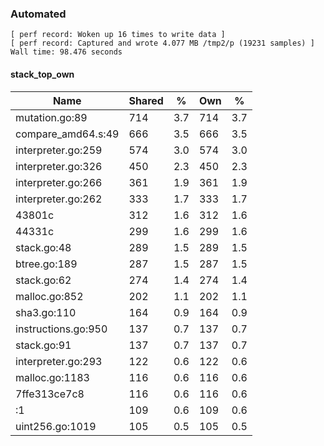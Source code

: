 ### Automated

```
[ perf record: Woken up 16 times to write data ]
[ perf record: Captured and wrote 4.077 MB /tmp2/p (19231 samples) ]
Wall time: 98.476 seconds
```

#### stack_top_own

Name                                             | Shared |   %   | Own |   %
-------------------------------------------------|--------|-------|-----|------
mutation.go:89                                   |    714 |   3.7 | 714 |   3.7
compare_amd64.s:49                               |    666 |   3.5 | 666 |   3.5
interpreter.go:259                               |    574 |   3.0 | 574 |   3.0
interpreter.go:326                               |    450 |   2.3 | 450 |   2.3
interpreter.go:266                               |    361 |   1.9 | 361 |   1.9
interpreter.go:262                               |    333 |   1.7 | 333 |   1.7
43801c                                           |    312 |   1.6 | 312 |   1.6
44331c                                           |    299 |   1.6 | 299 |   1.6
stack.go:48                                      |    289 |   1.5 | 289 |   1.5
btree.go:189                                     |    287 |   1.5 | 287 |   1.5
stack.go:62                                      |    274 |   1.4 | 274 |   1.4
malloc.go:852                                    |    202 |   1.1 | 202 |   1.1
sha3.go:110                                      |    164 |   0.9 | 164 |   0.9
instructions.go:950                              |    137 |   0.7 | 137 |   0.7
stack.go:91                                      |    137 |   0.7 | 137 |   0.7
interpreter.go:293                               |    122 |   0.6 | 122 |   0.6
malloc.go:1183                                   |    116 |   0.6 | 116 |   0.6
7ffe313ce7c8                                     |    116 |   0.6 | 116 |   0.6
<autogenerated>:1                                |    109 |   0.6 | 109 |   0.6
uint256.go:1019                                  |    105 |   0.5 | 105 |   0.5
